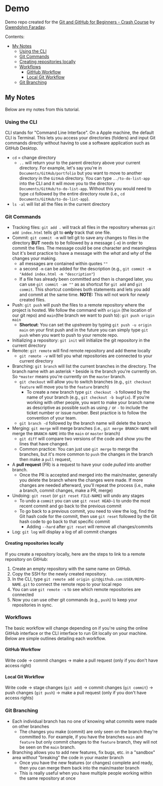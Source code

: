 # Demo

Demo repo created for the [Git and GitHub for Beginners - Crash Course](https://youtu.be/RGOj5yH7evk) by [Gwendolyn Faraday](https://gist.github.com/gwenf).

Contents:
- [My Notes](#my-notes)
  - [Using the CLI](#using-the-CLI)
  - [Git Commands](#git-commands)
  - [Creating repositories locally](#Creating-repositories-locally)
  - [Workflows](#Workflows)
    - [GitHub Workflow](#GitHub-Workflow)
    - [Local Git Workflow](#Local-Git-Workflow)
  - [Git Branching](#Git-Branching)

## My Notes

Below are my notes from this tutorial.

### Using the CLI

CLI stands for "Command Line Interface". On a Apple machine, the default CLI is Terminal. This lets you access your directories (folders) and input Git commands directly without having to use a software application such as GitHub Desktop.

- `cd` = change directory
  - `..` will return your to the parent directory above your current directory. For example, let's say you're in `Documents/GitHub/portfolio` but you want to move to another directory in the `GitHub` directory. You can type `../to-do-list-app` into the CLI and it will move you to the directory `Documents/GitHub/to-do-list-app`. Without this you would need to type `cd` followed by the entire directory route (i.e., `cd Documents/GitHub/to-do-list-app`).
- `ls -al` will list all the files in the current directory

### Git Commands

- Tracking files: `git add .` will track all files in the repository whereas `git add index.html` tells git to **only** track that one file.
- Commit: `git commit -m` will tell git to save any changes to files in the directory **BUT** needs to be followed by a message (`-m`) in order to commit the files. The message could be one character and meaningless but it's best practice to have a message with the *what* and *why* of the changes your making.
  - all messages are contained within quotes `""`
  - a second `-m` can be added for the description (e.g., `git commit -m "Added index.html -m "description"`)
  - If a file has already been committed and then is changed later, you can use `git commit -am ""` as as shortcut for `git add` and `git commit`. This shortcut combines both statements and lets you add and commit at the same time. **NOTE:** This will not work for *newly* created files.
- Push: `git push` will push the files to a remote repository where the project is hosted. We follow the command with `origin` (the location of our git repo) and `main`(the branch we want to push to): `git push origin main`
  - **Shortcut**: You can set the *upstream* by typing `git push -u origin main` on your first push and in the future you can simply type `git push` when you want to push to your remote repo.
- Initializing a repository: `git init` will initialize the git repository in the current directory
- Remote: `git remote` will find remote repository and add theme locally
  - `git remote -v` will tell you what repositories are connected to your current directory
- Branching: `git branch` will list the current branches in the directory. The branch name with an asterisk `*` beside is the branch you're currently on. So `*master` means you're currently on the `master` branch.
  - `git checkout` will allow you to switch branches (e.g., `git checkout feature` will move you to the `feature` branch)
    - To create a new branch type `git checkout -b` followed by the name of your branch (e.g., `git checkout -b bugFix`). If you're working with other people, you want to make your branch name as descriptive as possible such as using `/` or `-` to include the ticket number or issue number. Best practice is to follow the convention of your team.
  - `git branch -d` followed by the branch name will delete the branch
- Merging: `git merge` will merge branches (i.e., `git merge BRANCH-NAME` will merge the `BRANCH-NAME` into the `main` or `master` branch)
  - `git diff` will compare two versions of the code and show you the lines that have changed.
  - Common practice: You can just use `git merge` to merge the branches, but it's more common to `push` the changes in the branch then make a `pull` request,
- A **pull request** (PR) is a request to have your code *pulled* into another branch.
  - Once the PR is accepted and merged into the main/master, generally you delete the branch where the changes were made. If more changes are needed afterward, you'll repeat the process (i.e., make a branch, commit changes, make a PR, merge)
- Undoing: `git reset` (or `git reset FILE-NAME`) will undo any stages
  - To undo a `commit` you can use `git reset HEAD~1` to undo the most recent commit and go back to the previous commit
  - To go back to a previous commit, you need to view the log, find the Git hash code for the commit, then use `git reset` followed by the Git hash code to go back to that specific commit
    - Adding `--hard` after `git reset` will remove all changes/commits
- Log: `git log` will display a log of all commit changes

#### Creating repositories locally

If you create a repository locally, here are the steps to link to a remote repository on GitHub:

1. Create an empty repository with the same name on GitHub.
2. Copy the SSH for the newly created repository.
3. In the CLI, type `git remote add origin git@github.com:USER/REPO-NAME.git` to connect the remote repo to your local repo
4. You can use `git remote -v` to see which remote repositories are connected
5. Now you can use other git commands (e.g., `push`) to keep your repositories in sync.

### Workflows

The basic workflow will change depending on if you're using the online GitHub interface or the CLI interface to run Git locally on your machine. Below are simple outlines detailing each workflow.

#### GitHub Workflow

Write code -> commit changes -> make a pull request (only if you don't have access right)

#### Local Git Workflow

Write code -> stage changes (`git add`) -> commit changes (`git commit`) -> push changes (`git push`) -> make a pull request (only if you don't have access rights)

### Git Branching

- Each individual branch has no one of knowing what commits were made on other branches
  - The changes you make (commit) are only seen on the branch they're committed to. For example, if you have the branches `main` and `feature` but only commit changes to the `feature` branch, they will not be seen on the `main` branch.
- Branching allows you to add new features, fix bugs, etc. in a "sandbox" area *without* "breaking" the code in your master branch
  - Once you have the new features (or changes) complete and ready, then you can merge them back into the main/master branch
  - This is really useful when you have multiple people working within the same repository at once
